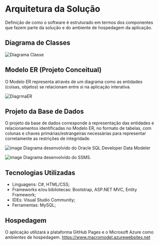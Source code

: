 # Arquitetura da Solução

Definição de como o software é estruturado em termos dos componentes que fazem parte da solução e do ambiente de hospedagem da aplicação.

## Diagrama de Classes

![Diagrama Classe](https://github.com/ICEI-PUC-Minas-PMV-ADS/pmv-ads-2024-1-e2-proj-int-t1-macro-model/assets/145519272/4877315f-2287-480b-99ef-a672a4d09365)




## Modelo ER (Projeto Conceitual)

O Modelo ER representa através de um diagrama como as entidades (coisas, objetos) se relacionam entre si na aplicação interativa.


![DiagrmaER](https://github.com/ICEI-PUC-Minas-PMV-ADS/pmv-ads-2024-1-e2-proj-int-t1-macro-model/assets/145519272/425e3983-2dcc-48aa-a82a-e39dcb5c6b2d)



## Projeto da Base de Dados

O projeto da base de dados corresponde à representação das entidades e relacionamentos identificadas no Modelo ER, no formato de tabelas, com colunas e chaves primárias/estrangeiras necessárias para representar corretamente as restrições de integridade.

![image](https://github.com/ICEI-PUC-Minas-PMV-ADS/pmv-ads-2024-1-e2-proj-int-t1-macro-model/assets/104217381/013441a4-08ec-4cf5-a762-4246e6ef1a2f)
Diagrama desenvolvido do Oracle SQL Developer Data Modeler
 
![image](https://github.com/ICEI-PUC-Minas-PMV-ADS/pmv-ads-2024-1-e2-proj-int-t1-macro-model/assets/104217381/30c05cb4-2d16-4b46-a329-7b3339a92bbf)
Diagrama desenvolvido do SSMS.



## Tecnologias Utilizadas

- Linguagens: C#, HTML/CSS;
- Frameworks e/ou bibliotecas: Bootstrap, ASP.NET MVC, Entity Framework;
- IDEs: Visual Studio Community;
- Ferramentas: MySQL;

## Hospedagem

O aplicação utilizará a plataforma GitHub Pages e o Microsoft Azure como ambientes de hospedagem.
https://www.macromodel.azurewebsites.net
